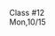 <div class="lecture1">

<div class="column_date">
<p markdown="block">

Class #12 <br>
Mon,10/15

</p>
</div>
<div class="column_materials">
<p markdown="block">



</p>
</div>

<div class="column_assign">
<p markdown="block">



</p>
</div>

</div>


